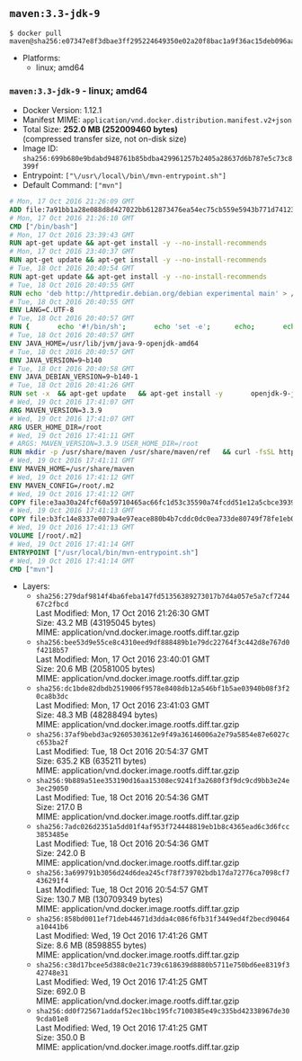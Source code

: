 ## `maven:3.3-jdk-9`

```console
$ docker pull maven@sha256:e07347e8f3dbae3ff295224649350e02a20f8bac1a9f36ac15deb096aa4426d8
```

-	Platforms:
	-	linux; amd64

### `maven:3.3-jdk-9` - linux; amd64

-	Docker Version: 1.12.1
-	Manifest MIME: `application/vnd.docker.distribution.manifest.v2+json`
-	Total Size: **252.0 MB (252009460 bytes)**  
	(compressed transfer size, not on-disk size)
-	Image ID: `sha256:699b680e9bdabd948761b85bdba429961257b2405a28637d6b787e5c73c8399f`
-	Entrypoint: `["\/usr\/local\/bin\/mvn-entrypoint.sh"]`
-	Default Command: `["mvn"]`

```dockerfile
# Mon, 17 Oct 2016 21:26:09 GMT
ADD file:7a91bb1a28e088d8d427022bb612873476ea54ec75cb559e5943b771d7412386 in / 
# Mon, 17 Oct 2016 21:26:10 GMT
CMD ["/bin/bash"]
# Mon, 17 Oct 2016 23:39:43 GMT
RUN apt-get update && apt-get install -y --no-install-recommends 		ca-certificates 		curl 		wget 	&& rm -rf /var/lib/apt/lists/*
# Mon, 17 Oct 2016 23:40:37 GMT
RUN apt-get update && apt-get install -y --no-install-recommends 		bzr 		git 		mercurial 		openssh-client 		subversion 				procps 	&& rm -rf /var/lib/apt/lists/*
# Tue, 18 Oct 2016 20:40:54 GMT
RUN apt-get update && apt-get install -y --no-install-recommends 		bzip2 		unzip 		xz-utils 	&& rm -rf /var/lib/apt/lists/*
# Tue, 18 Oct 2016 20:40:55 GMT
RUN echo 'deb http://httpredir.debian.org/debian experimental main' > /etc/apt/sources.list.d/experimental.list
# Tue, 18 Oct 2016 20:40:55 GMT
ENV LANG=C.UTF-8
# Tue, 18 Oct 2016 20:40:57 GMT
RUN { 		echo '#!/bin/sh'; 		echo 'set -e'; 		echo; 		echo 'dirname "$(dirname "$(readlink -f "$(which javac || which java)")")"'; 	} > /usr/local/bin/docker-java-home 	&& chmod +x /usr/local/bin/docker-java-home
# Tue, 18 Oct 2016 20:40:57 GMT
ENV JAVA_HOME=/usr/lib/jvm/java-9-openjdk-amd64
# Tue, 18 Oct 2016 20:40:57 GMT
ENV JAVA_VERSION=9~b140
# Tue, 18 Oct 2016 20:40:58 GMT
ENV JAVA_DEBIAN_VERSION=9~b140-1
# Tue, 18 Oct 2016 20:41:26 GMT
RUN set -x 	&& apt-get update 	&& apt-get install -y 		openjdk-9-jdk-headless="$JAVA_DEBIAN_VERSION" 	&& rm -rf /var/lib/apt/lists/* 	&& [ "$JAVA_HOME" = "$(docker-java-home)" ]
# Wed, 19 Oct 2016 17:41:07 GMT
ARG MAVEN_VERSION=3.3.9
# Wed, 19 Oct 2016 17:41:07 GMT
ARG USER_HOME_DIR=/root
# Wed, 19 Oct 2016 17:41:11 GMT
# ARGS: MAVEN_VERSION=3.3.9 USER_HOME_DIR=/root
RUN mkdir -p /usr/share/maven /usr/share/maven/ref   && curl -fsSL http://apache.osuosl.org/maven/maven-3/$MAVEN_VERSION/binaries/apache-maven-$MAVEN_VERSION-bin.tar.gz     | tar -xzC /usr/share/maven --strip-components=1   && ln -s /usr/share/maven/bin/mvn /usr/bin/mvn
# Wed, 19 Oct 2016 17:41:11 GMT
ENV MAVEN_HOME=/usr/share/maven
# Wed, 19 Oct 2016 17:41:12 GMT
ENV MAVEN_CONFIG=/root/.m2
# Wed, 19 Oct 2016 17:41:12 GMT
COPY file:e3aa30a24fcf60a59710465ac66fc1d53c35590a74fcdd51e12a5cbce393904b in /usr/local/bin/mvn-entrypoint.sh 
# Wed, 19 Oct 2016 17:41:13 GMT
COPY file:b3fc14e8337e0079a4e97eace880b4b7cddc0dc0ea733de80749f78fe1eb089a in /usr/share/maven/ref/ 
# Wed, 19 Oct 2016 17:41:13 GMT
VOLUME [/root/.m2]
# Wed, 19 Oct 2016 17:41:14 GMT
ENTRYPOINT ["/usr/local/bin/mvn-entrypoint.sh"]
# Wed, 19 Oct 2016 17:41:14 GMT
CMD ["mvn"]
```

-	Layers:
	-	`sha256:279daf9814f4ba6feba147fd51356389273017b7d4a057e5a7cf724467c2fbcd`  
		Last Modified: Mon, 17 Oct 2016 21:26:30 GMT  
		Size: 43.2 MB (43195045 bytes)  
		MIME: application/vnd.docker.image.rootfs.diff.tar.gzip
	-	`sha256:bee53d9e55ce8c4310eed9df888489b1e79dc22764f3c442d8e767d0f4218b57`  
		Last Modified: Mon, 17 Oct 2016 23:40:01 GMT  
		Size: 20.6 MB (20581005 bytes)  
		MIME: application/vnd.docker.image.rootfs.diff.tar.gzip
	-	`sha256:dc1bde82dbdb2519006f9578e8408db12a546bf1b5ae03940b08f3f20ca8b3dc`  
		Last Modified: Mon, 17 Oct 2016 23:41:03 GMT  
		Size: 48.3 MB (48288494 bytes)  
		MIME: application/vnd.docker.image.rootfs.diff.tar.gzip
	-	`sha256:37af9bebd3ac92605303612e9f49a36146006a2e79a5854e87e6027cc653ba2f`  
		Last Modified: Tue, 18 Oct 2016 20:54:37 GMT  
		Size: 635.2 KB (635211 bytes)  
		MIME: application/vnd.docker.image.rootfs.diff.tar.gzip
	-	`sha256:9b889a51ee353190d16aa15308ec9241f3a2680f3f9dc9cd9bb3e24e3ec29050`  
		Last Modified: Tue, 18 Oct 2016 20:54:36 GMT  
		Size: 217.0 B  
		MIME: application/vnd.docker.image.rootfs.diff.tar.gzip
	-	`sha256:7adc026d2351a5dd01f4af953f724448819eb1b8c4365ead6c3d6fcc3853485e`  
		Last Modified: Tue, 18 Oct 2016 20:54:36 GMT  
		Size: 242.0 B  
		MIME: application/vnd.docker.image.rootfs.diff.tar.gzip
	-	`sha256:3a699791b3056d24d6dea245cf78f739702bdb17da72776ca7098cf7436291f4`  
		Last Modified: Tue, 18 Oct 2016 20:54:57 GMT  
		Size: 130.7 MB (130709349 bytes)  
		MIME: application/vnd.docker.image.rootfs.diff.tar.gzip
	-	`sha256:858bd0011ef71deb44671d3dda4c086f6fb31f3449ed4f2becd90464a10441b6`  
		Last Modified: Wed, 19 Oct 2016 17:41:26 GMT  
		Size: 8.6 MB (8598855 bytes)  
		MIME: application/vnd.docker.image.rootfs.diff.tar.gzip
	-	`sha256:c38d17bcee5d388c0e21c739c618639d8880b5711e750bd6ee8319f342748e31`  
		Last Modified: Wed, 19 Oct 2016 17:41:25 GMT  
		Size: 692.0 B  
		MIME: application/vnd.docker.image.rootfs.diff.tar.gzip
	-	`sha256:dd0f725671addaf52ec1bbc195fc7100385e49c335bd42338967de309cda01e8`  
		Last Modified: Wed, 19 Oct 2016 17:41:25 GMT  
		Size: 350.0 B  
		MIME: application/vnd.docker.image.rootfs.diff.tar.gzip

